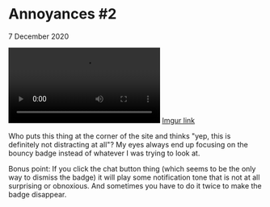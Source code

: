 # Annoyances #2

7 December 2020

![](https://i.imgur.com/hJl37sr.mp4)
[Imgur link](https://imgur.com/a/zOZtk2u)

Who puts this thing at the corner of the site and thinks "yep, this is definitely not distracting at all"? My eyes always end up focusing on the bouncy badge instead of whatever I was trying to look at.

Bonus point: If you click the chat button thing (which seems to be the only way to dismiss the badge) it will play some notification tone that is not at all surprising or obnoxious. And sometimes you have to do it twice to make the badge disappear.

